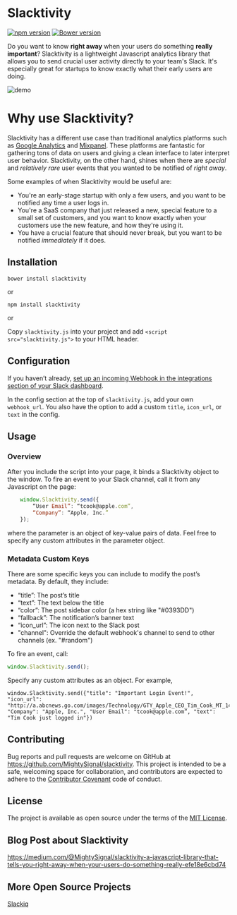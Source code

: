 # Slacktivity

[![npm version](https://badge.fury.io/js/slacktivity.svg)](https://badge.fury.io/js/slacktivity) [![Bower version](https://badge.fury.io/bo/slacktivity.svg)](https://badge.fury.io/bo/slacktivity)

Do you want to know **right away** when your users do something **really important**? Slacktivity is a lightweight Javascript analytics library that allows you to send crucial user activity directly to your team's Slack. It's especially great for startups to know exactly what their early users are doing.

![demo](http://i.imgur.com/IOBUuja.gif)

# Why use Slacktivity?

Slacktivity has a different use case than traditional analytics platforms such as [Google Analytics](http://www.google.com/analytics/) and [Mixpanel](https://mixpanel.com). These platforms are fantastic for gathering tons of data on users and giving a clean interface to later interpret user behavior. Slacktivity, on the other hand, shines when there are *special* and *relatively rare* user events that you wanted to be notified of *right away*.

Some examples of when Slacktivity would be useful are:

* You're an early-stage startup with only a few users, and you want to be notified any time a user logs in.
* You're a SaaS company that just released a new, special feature to a small set of customers, and you want to know exactly when your customers use the new feature, and how they're using it.
* You have a crucial feature that should never break, but you want to be notified *immediately* if it does.

## Installation

```
bower install slacktivity
```
or

```Linux
npm install slacktivity
```

or 

Copy `slacktivity.js` into your project and add `<script src="slacktivity.js">` to your HTML header.

## Configuration

If you haven’t already, [set up an incoming Webhook in the integrations section of your Slack dashboard](https://slack.com/services/new/incoming-webhook).

In the config section at the top of `slacktivity.js`, add your own `webhook_url`. You also have the option to add a custom `title`, `icon_url`, or `text` in the config.

## Usage

### Overview

After you include the script into your page, it binds a Slacktivity object to the window. To fire an event to your Slack channel, call it from any Javascript on the page:
```Javascript
	window.Slacktivity.send({
		“User Email”: “tcook@apple.com”,
		“Company”: “Apple, Inc.”
	});
```

where the parameter is an object of key-value pairs of data. Feel free to specify any custom attributes in the parameter object.

### Metadata Custom Keys
There are some specific keys you can include to modify the post’s metadata. By default, they include:
* “title”: The post’s title
* “text”: The text below the title
* “color”: The post sidebar color (a hex string like "#0393DD")
* “fallback”: The notification’s banner text
* “icon_url”: The icon next to the Slack post
* "channel": Override the default webhook's channel to send to other channels (ex. "#random")

To fire an event, call:
```Javascript
window.Slacktivity.send();
```

Specify any custom attributes as an object. For example,
```
window.Slacktivity.send({"title": "Important Login Event!", "icon_url": "http://a.abcnews.go.com/images/Technology/GTY_Apple_CEO_Tim_Cook_MT_140716_25x14_992.jpg", "Company": "Apple, Inc.", "User Email": "tcook@apple.com”, "text": "Tim Cook just logged in"})
```

## Contributing

Bug reports and pull requests are welcome on GitHub at https://github.com/MightySignal/slacktivity. This project is intended to be a safe, welcoming space for collaboration, and contributors are expected to adhere to the [Contributor Covenant](contributor-covenant.org) code of conduct.


## License

The project is available as open source under the terms of the [MIT License](http://opensource.org/licenses/MIT).

## Blog Post about Slacktivity

https://medium.com/@MightySignal/slacktivity-a-javascript-library-that-tells-you-right-away-when-your-users-do-something-really-efe18e6cbd74

## More Open Source Projects

[Slackiq](https://github.com/MightySignal/slackiq)
